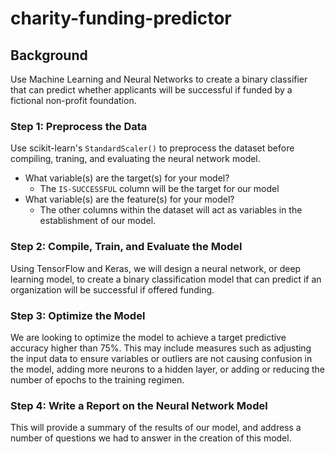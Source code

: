 # charity-funding-predictor

## Background

Use Machine Learning and Neural Networks to create a binary classifier that can predict whether applicants will be successful if funded by a fictional non-profit foundation.

### Step 1: Preprocess the Data

Use scikit-learn's `StandardScaler()` to preprocess the dataset before compiling, traning, and evaluating the neural network model.

* What variable(s) are the target(s) for your model?
    - The `IS-SUCCESSFUL` column will be the target for our model
* What variable(s) are the feature(s) for your model?
    - The other columns within the dataset will act as variables in the establishment of our model.

### Step 2: Compile, Train, and Evaluate the Model

Using TensorFlow and Keras, we will design a neural network, or deep learning model, to create a binary classification model that can predict if an organization will be successful if offered funding.

### Step 3: Optimize the Model

We are looking to optimize the model to achieve a target predictive accuracy higher than 75%. This may include measures such as adjusting the input data to ensure variables or outliers are not causing confusion in the model, adding more neurons to a hidden layer, or adding or reducing the number of epochs to the training regimen.

### Step 4: Write a Report on the Neural Network Model

This will provide a summary of the results of our model, and address a number of questions we had to answer in the creation of this model.